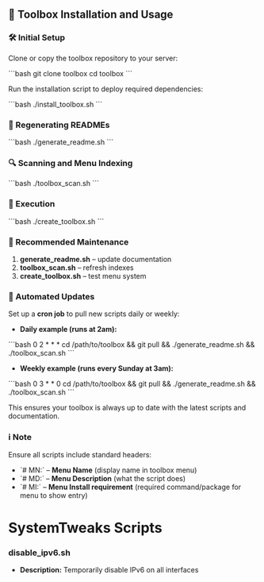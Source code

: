 ## 🚀 Toolbox Installation and Usage

### 🛠️ Initial Setup

Clone or copy the toolbox repository to your server:

\`\`\`bash
git clone <your-repo-url> toolbox
cd toolbox
\`\`\`

Run the installation script to deploy required dependencies:

\`\`\`bash
./install_toolbox.sh
\`\`\`

### 🔄 Regenerating READMEs

\`\`\`bash
./generate_readme.sh
\`\`\`

### 🔍 Scanning and Menu Indexing

\`\`\`bash
./toolbox_scan.sh
\`\`\`

### 🔧 Execution

\`\`\`bash
./create_toolbox.sh
\`\`\`

### 🔁 Recommended Maintenance

1. **generate_readme.sh** – update documentation
2. **toolbox_scan.sh** – refresh indexes
3. **create_toolbox.sh** – test menu system

### 📅 Automated Updates

Set up a **cron job** to pull new scripts daily or weekly:

- **Daily example (runs at 2am):**

\`\`\`bash
0 2 * * * cd /path/to/toolbox && git pull && ./generate_readme.sh && ./toolbox_scan.sh
\`\`\`

- **Weekly example (runs every Sunday at 3am):**

\`\`\`bash
0 3 * * 0 cd /path/to/toolbox && git pull && ./generate_readme.sh && ./toolbox_scan.sh
\`\`\`

This ensures your toolbox is always up to date with the latest scripts and documentation.

### ℹ️ Note

Ensure all scripts include standard headers:

- \`# MN:\` – **Menu Name** (display name in toolbox menu)
- \`# MD:\` – **Menu Description** (what the script does)
- \`# MI:\` – **Menu Install requirement** (required command/package for menu to show entry)

# SystemTweaks Scripts

### disable_ipv6.sh
- **Description:** Temporarily disable IPv6 on all interfaces

